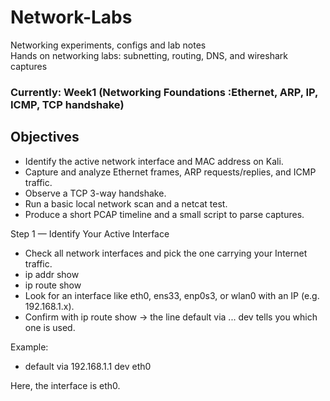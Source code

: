 # Network-Labs
Networking experiments, configs and lab notes  
Hands on networking labs: subnetting, routing, DNS, and wireshark captures 
### Currently: Week1 (Networking Foundations :Ethernet, ARP, IP, ICMP, TCP handshake)

## Objectives
- Identify the active network interface and MAC address on Kali.
- Capture and analyze Ethernet frames, ARP requests/replies, and ICMP traffic.
- Observe a TCP 3-way handshake.
- Run a basic local network scan and a netcat test.
- Produce a short PCAP timeline and a small script to parse captures.

Step 1 — Identify Your Active Interface

- Check all network interfaces and pick the one carrying your Internet traffic.
- ip addr show
- ip route show
- Look for an interface like eth0, ens33, enp0s3, or wlan0 with an IP (e.g. 192.168.1.x). 
- Confirm with ip route show → the line default via ... dev <iface> tells you which one is used.

Example:
- default via 192.168.1.1 dev eth0


Here, the interface is eth0.

